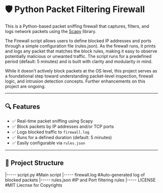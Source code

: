# 🛡️ Python Packet Filtering Firewall

This is  a Python-based packet sniffing firewall that captures, filters, and logs network packets using the [Scapy](https://scapy.readthedocs.io/) library.

The Firewall script allows users to define blocked IP addresses and ports through a simple configuration file (rules.json). As the firewall runs, it prints and logs any packet that matches the block rules, making it easy to observe potentially malicious or unwanted traffic. The script runs for a predefined period (default: 5 minutes) and is built with clarity and modularity in mind.

While it doesn't actively block packets at the OS level, this project serves as a foundational step toward understanding packet-level inspection, firewall logic, and intrusion detection concepts. Further enhancements on this project are ongoing.

---

## 🔍 Features

- ✅ Real-time packet sniffing using Scapy
- ✅ Block packets by IP addresses and/or TCP ports
- ✅ Logs blocked traffic to `firewall.log`
- ✅ Runs for a defined duration (default: 5 minutes)
- ✅ Easily configurable via `rules.json`

---

## 📁 Project Structure

|----- script.py #Main script
|----- firewall.log #Auto-generated log of blocked packets
|----- rules.json #IP and Port filtering rules 
|----- LICENSE #MIT Liecnse for Copyrights

